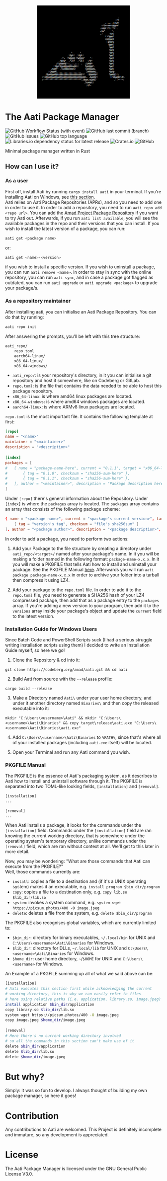 <p align="center">
    <img src="aati.png" alt="Aati Andalusian Calligraphy in ASCII" width="300" />
</p>

# The Aati Package Manager

![GitHub Workflow Status (with event)](https://img.shields.io/github/actions/workflow/status/hharas/aati/rust.yml?logo=github) ![GitHub last commit (branch)](https://img.shields.io/github/last-commit/hharas/aati/master) ![GitHub issues](https://img.shields.io/github/issues/hharas/aati) ![GitHub top language](https://img.shields.io/github/languages/top/hharas/aati?logo=rust) ![Libraries.io dependency status for latest release](https://img.shields.io/librariesio/release/cargo/aati) ![Crates.io](https://img.shields.io/crates/v/aati)  ![GitHub](https://img.shields.io/github/license/hharas/aati?logo=gnu)

Minimal package manager written in Rust

## How can I use it?

### As a user

First off, install Aati by running `cargo install aati` in your terminal. If you're installing Aati on Windows, see [this section](#installation-guide-for-windows-users).  
Aati relies on Aati Package Repositories (APRs), and so you need to add one in order to use it. In order to add a repository, you need to run `aati repo add <repo url>`. You can add the [Amad Project Package Repository](https://amad.codeberg.page) if you want to try Aati out. Afterwards, if you run `aati list available`, you will see the available packages in the repo and their versions that you can install. If you wish to install the latest version of a package, you can run:

```bash
aati get <package name>
```

or:

```bash
aati get <name>-<version>
```

if you wish to install a specific version. If you wish to uninstall a package, you can run `aati remove <name>`. In order to stay in sync with the online repository, you can run `aati sync`, and in case a package got flagged as outdated, you can run `aati upgrade` or `aati upgrade <package>` to upgrade your package/s.

### As a repository maintainer

After installing aati, you can initialise an Aati Package Repository. You can do that by running:

```bash
aati repo init
```

After answering the prompts, you'll be left with this tree structure:

```
aati_repo/
    repo.toml
    aarch64-linux/
    x86_64-linux/
    x86_64-windows/
```

- `aati_repo/`: is your repository's directory, in it you can initialise a git repository and host it somewhere, like on Codeberg or GitLab.
- `repo.toml`: is the file that contains the data needed to be able to host this package repository.
- `x86_64-linux`: is where amd64 linux packages are located.
- `x86_64-windows`: is where amd64 windows packages are located.
- `aarch64-linux`: is where ARMv8 linux packages are located.

`repo.toml` is the most important file. It contains the following template at first:

```toml
[repo]
name = "<name>"
maintainer = "<maintainer>"
description = "<description>"

[index]
packages = [
#   { name = "package-name-here", current = "0.1.1", target = "x86_64-linux", versions = [
#       { tag = "0.1.0", checksum = "sha256-sum-here" },
#       { tag = "0.1.1", checksum = "sha256-sum-here" },
#   ], author = "<maintainer>", description = "Package description here.", url = "https://github.com/hharas/aati" },
]
```

Under `[repo]` there's general information about the Repository. Under `[index]` is where the `packages` array is located. The `packages` array contains an array that consists of the following package scheme:

```toml
{ name = "<package name>", current = "<package's current version>", target = "<target architecture>-<target os>", versions = [
    { tag = "version's tag", checksum = "file's sha256sum" }
], author = "<package author>", description = "<package description>", url = "<package url>" }
```

In order to add a package, you need to perform two actions:

1. Add your Package to the file structure by creating a directory under `aati_repo/<target>/` named after your package's name. In it you will be making a folder named in the following format: `package-name-x.x.x`. In it you will make a PKGFILE that tells Aati how to install and uninstall your package. See the PKGFILE Manual [here](#pkgfile-manual). Afterwards you will run `aati package package-name-x.x.x` in order to archive your folder into a tarball then compress it using LZ4.

2. Add your package to the `repo.toml` file. In order to add it to the `repo.toml` file, you need to generate a SHA256 hash of your LZ4 compressed package, then add that as a package entry to the `packages` array. If you're adding a new version to your program, then add it to the `versions` array inside your package's object and update the `current` field to the latest version.

### Installation Guide for Windows Users

Since Batch Code and PowerShell Scripts suck (I had a serious struggle writing installation scripts using them) I decided to write an Installation Guide myself, so here we go!

1. Clone the Repository & cd into it:

```batch
git clone https://codeberg.org/amad/aati.git && cd aati
```

2. Build Aati from source with the `--release` profile:

```batch
cargo build --release
```

3. Make a Directory named `Aati\` under your user home directory, and under it another directory named `Binaries\` and then copy the released executable into it:

```batch
mkdir "C:\Users\<username>\Aati" && mkdir "C:\Users\<username>\Aati\Binaries" && copy target\release\aati.exe "C:\Users\<username>\Aati\Binaries\aati.exe"
```

4. Add `C:\Users\<username>\Aati\Binaries` to `%PATH%`, since that's where all of your installed packages (including `aati.exe` itself) will be located.

5. Open your Terminal and run any Aati command you wish.

### PKGFILE Manual

The PKGFILE is the essence of Aati's packaging system, as it describes to Aati how to install and uninstall software through it. The PKGFILE is separated into two TOML-like looking fields, `[installation]` and `[removal]`.

```
[installation]
...

[removal]
...
```

When Aati installs a package, it looks for the commands under the `[installation]` field. Commands under the `[installation]` field are ran knowing the current working directory, that is somewhere under the operating system's temporary directory, unlike commands under the `[removal]` field, which are ran without context at all. We'll get to this later in more detail.

Now, you may be wondering: "What are those commands that Aati can execute from the PKGFILE?"  
Well, those commands currently are:
- `install`: copies a file to a destination and (if it's a UNIX operating system) makes it an executable, e.g. `install program $bin_dir/program`
- `copy`: copies a file to a destination only, e.g. `copy lib.so $lib_dir/lib.so`
- `system`: invokes a system command, e.g. `system wget https://picsum.photos/400 -O image.jpeg`
- `delete`: deletes a file from the system, e.g. `delete $bin_dir/program`

The PKGFILE also recognises global variables, which are currently limited to:
- `$bin_dir`: directory for binary executables, `~/.local/bin` for UNIX and `C:\Users\<username>\Aati\Binaries` for Windows.
- `$lib_dir`: directory for DLLs, `~/.local/lib` for UNIX and `C:\Users\<username>\Aati\Binaries` for Windows.
- `$home_dir`: user home directory, `~`/`$HOME` for UNIX and `C:\Users\<username>` for Windows.

An Example of a PKGFILE summing up all of what we said above can be:
```bash
[installation]
# Aati executes this section first while acknowledging the current
# working directory, this is why we can easily refer to files
# here using relative paths (i.e. application, library.so, image.jpeg)
install application $bin_dir/application
copy library.so $lib_dir/lib.so
system wget https://picsum.photos/400 -O image.jpeg
copy image.jpeg $home_dir/image.jpeg

[removal]
# Here there's no current working directory involved
# so all the commands in this section can't make use of it
delete $bin_dir/application
delete $lib_dir/lib.so
delete $home_dir/image.jpeg
```

# But why?

Simply: It was so fun to develop. I always thought of building my own package manager, so here it goes!

# Contribution

Any contributions to Aati are welcomed. This Project is definitely incomplete and immature, so any development is appreciated.

# License

The Aati Package Manager is licensed under the GNU General Public License V3.0.
